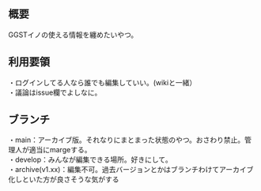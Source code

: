 ## 概要
GGSTイノの使える情報を纏めたいやつ。<br>

## 利用要領
・ログインしてる人なら誰でも編集していい。(wikiと一緒）<br>
・議論はissue欄でよしなに。<br>

## ブランチ
・main：アーカイブ版。それなりにまとまった状態のやつ。おさわり禁止。管理人が適当にmargeする。<br>
・develop：みんなが編集できる場所。好きにして。<br>
・archive(v1.xx)：編集不可。過去バージョンとかはブランチわけてアーカイブ化しといた方が良さそうな気がする<br>
